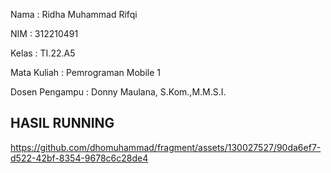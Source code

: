 Nama : Ridha Muhammad Rifqi

NIM : 312210491

Kelas : TI.22.A5

Mata Kuliah : Pemrograman Mobile 1

Dosen Pengampu : Donny Maulana, S.Kom.,M.M.S.I.


## HASIL RUNNING




https://github.com/dhomuhammad/fragment/assets/130027527/90da6ef7-d522-42bf-8354-9678c6c28de4


